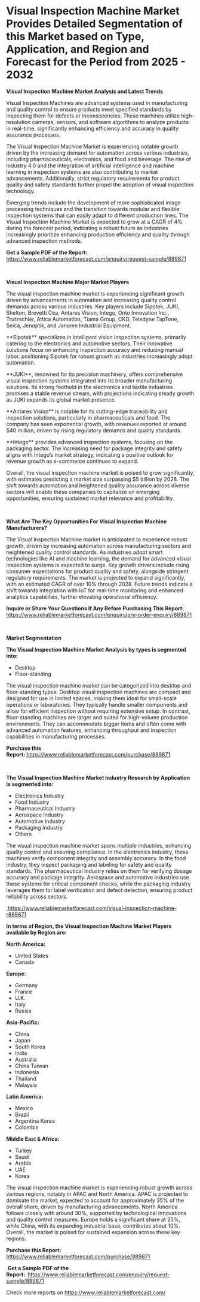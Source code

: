 <p><h1>Visual Inspection Machine Market Provides Detailed Segmentation of this Market based on Type, Application, and Region and Forecast for the Period from 2025 - 2032</h1></p><p><strong>Visual Inspection Machine Market Analysis and Latest Trends</strong></p>
<p><p>Visual Inspection Machines are advanced systems used in manufacturing and quality control to ensure products meet specified standards by inspecting them for defects or inconsistencies. These machines utilize high-resolution cameras, sensors, and software algorithms to analyze products in real-time, significantly enhancing efficiency and accuracy in quality assurance processes.</p><p>The Visual Inspection Machine Market is experiencing notable growth driven by the increasing demand for automation across various industries, including pharmaceuticals, electronics, and food and beverage. The rise of Industry 4.0 and the integration of artificial intelligence and machine learning in inspection systems are also contributing to market advancements. Additionally, strict regulatory requirements for product quality and safety standards further propel the adoption of visual inspection technology.</p><p>Emerging trends include the development of more sophisticated image processing techniques and the transition towards modular and flexible inspection systems that can easily adapt to different production lines. The Visual Inspection Machine Market is expected to grow at a CAGR of 4% during the forecast period, indicating a robust future as industries increasingly prioritize enhancing production efficiency and quality through advanced inspection methods.</p></p>
<p><strong>Get a Sample PDF of the Report:&nbsp;</strong> <a href="https://www.reliablemarketforecast.com/enquiry/request-sample/889871?utm_campaign=2193&utm_medium=2&utm_source=Github&utm_content=ia&utm_term=16022025&utm_id=visual-inspection-machine">https://www.reliablemarketforecast.com/enquiry/request-sample/889871</a></p>
<p>&nbsp;</p>
<p><strong>Visual Inspection Machine Major Market Players</strong></p>
<p><p>The visual inspection machine market is experiencing significant growth driven by advancements in automation and increasing quality control demands across various industries. Key players include Sipotek, JUKI, Shelton, Brevetti Cea, Antares Vision, Intego, Onto Innovation Inc., Trutzschler, Attica Automation, Tiama Group, CKD, Teledyne TapTone, Seica, Jenoptik, and Janome Industrial Equipment.</p><p>**Sipotek** specializes in intelligent vision inspection systems, primarily catering to the electronics and automotive sectors. Their innovative solutions focus on enhancing inspection accuracy and reducing manual labor, positioning Sipotek for robust growth as industries increasingly adopt automation.</p><p>**JUKI**, renowned for its precision machinery, offers comprehensive visual inspection systems integrated into its broader manufacturing solutions. Its strong foothold in the electronics and textile industries promises a stable revenue stream, with projections indicating steady growth as JUKI expands its global market presence.</p><p>**Antares Vision** is notable for its cutting-edge traceability and inspection solutions, particularly in pharmaceuticals and food. The company has seen exponential growth, with revenues reported at around $40 million, driven by rising regulatory demands and quality standards.</p><p>**Intego** provides advanced inspection systems, focusing on the packaging sector. The increasing need for package integrity and safety aligns with Intego’s market strategy, indicating a positive outlook for revenue growth as e-commerce continues to expand.</p><p>Overall, the visual inspection machine market is poised to grow significantly, with estimates predicting a market size surpassing $5 billion by 2028. The shift towards automation and heightened quality assurance across diverse sectors will enable these companies to capitalize on emerging opportunities, ensuring sustained market relevance and profitability.</p></p>
<p>&nbsp;</p>
<p><strong>What Are The Key Opportunities For Visual Inspection Machine Manufacturers?</strong></p>
<p><p>The Visual Inspection Machine market is anticipated to experience robust growth, driven by increasing automation across manufacturing sectors and heightened quality control standards. As industries adopt smart technologies like AI and machine learning, the demand for advanced visual inspection systems is expected to surge. Key growth drivers include rising consumer expectations for product quality and safety, alongside stringent regulatory requirements. The market is projected to expand significantly, with an estimated CAGR of over 10% through 2028. Future trends indicate a shift towards integration with IoT for real-time monitoring and enhanced analytics capabilities, further elevating operational efficiency.</p></p>
<p><strong>Inquire or Share Your Questions If Any Before Purchasing This Report:</strong> <a href="https://www.reliablemarketforecast.com/enquiry/pre-order-enquiry/889871?utm_campaign=2193&utm_medium=2&utm_source=Github&utm_content=ia&utm_term=16022025&utm_id=visual-inspection-machine">https://www.reliablemarketforecast.com/enquiry/pre-order-enquiry/889871</a></p>
<p>&nbsp;</p>
<p><strong>Market Segmentation</strong></p>
<p><strong>The Visual Inspection Machine Market Analysis by types is segmented into:</strong></p>
<p><ul><li>Desktop</li><li>Floor-standing</li></ul></p>
<p><p>The visual inspection machine market can be categorized into desktop and floor-standing types. Desktop visual inspection machines are compact and designed for use in limited spaces, making them ideal for small-scale operations or laboratories. They typically handle smaller components and allow for efficient inspection without requiring extensive setup. In contrast, floor-standing machines are larger and suited for high-volume production environments. They can accommodate bigger items and often come with advanced automation features, enhancing throughput and inspection capabilities in manufacturing processes.</p></p>
<p><strong>Purchase this Report:&nbsp;</strong><a href="https://www.reliablemarketforecast.com/purchase/889871?utm_campaign=2193&utm_medium=2&utm_source=Github&utm_content=ia&utm_term=16022025&utm_id=visual-inspection-machine">https://www.reliablemarketforecast.com/purchase/889871</a></p>
<p>&nbsp;</p>
<p><strong>The Visual Inspection Machine Market Industry Research by Application is segmented into:</strong></p>
<p><ul><li>Electronics Industry</li><li>Food Industry</li><li>Pharmaceutical Industry</li><li>Aerospace Industry</li><li>Automotive Industry</li><li>Packaging Industry</li><li>Others</li></ul></p>
<p><p>The visual inspection machine market spans multiple industries, enhancing quality control and ensuring compliance. In the electronics industry, these machines verify component integrity and assembly accuracy. In the food industry, they inspect packaging and labeling for safety and quality standards. The pharmaceutical industry relies on them for verifying dosage accuracy and package integrity. Aerospace and automotive industries use these systems for critical component checks, while the packaging industry leverages them for label verification and defect detection, ensuring product reliability across sectors.</p></p>
<p><a href="https://www.reliablemarketforecast.com/visual-inspection-machine-r889871?utm_campaign=2193&utm_medium=2&utm_source=Github&utm_content=ia&utm_term=16022025&utm_id=visual-inspection-machine">&nbsp;https://www.reliablemarketforecast.com/visual-inspection-machine-r889871</a></p>
<p><strong>In terms of Region, the Visual Inspection Machine Market Players available by Region are:</strong></p>
<p>
    <p> <strong> North America: </strong>
        <ul>
            <li>United States</li>
            <li>Canada</li>
        </ul>
        </p> 
    <p> <strong> Europe: </strong>
        <ul>
            <li>Germany</li>
            <li>France</li>
            <li>U.K.</li>
            <li>Italy</li>
            <li>Russia</li>
        </ul>
        </p> 
    <p> <strong> Asia-Pacific: </strong>
        <ul>
            <li>China</li>
            <li>Japan</li>
            <li>South Korea</li>
            <li>India</li>
            <li>Australia</li>
            <li>China Taiwan</li>
            <li>Indonesia</li>
            <li>Thailand</li>
            <li>Malaysia</li>
        </ul>
        </p> 
    <p> <strong> Latin America: </strong>
        <ul>
            <li>Mexico</li>
            <li>Brazil</li>
            <li>Argentina Korea</li>
            <li>Colombia</li>
        </ul>
        </p> 
    <p> <strong> Middle East & Africa: </strong>
        <ul>
            <li>Turkey</li>
            <li>Saudi</li>
            <li>Arabia</li>
            <li>UAE</li>
            <li>Korea</li>
        </ul>
    </p>
    </p>
<p><p>The visual inspection machine market is experiencing robust growth across various regions, notably in APAC and North America. APAC is projected to dominate the market, expected to account for approximately 35% of the overall share, driven by manufacturing advancements. North America follows closely with around 30%, supported by technological innovations and quality control measures. Europe holds a significant share at 25%, while China, with its expanding industrial base, contributes about 10%. Overall, the market is poised for sustained expansion across these key regions.</p></p>
<p><strong>Purchase this Report: </strong><a href="https://www.reliablemarketforecast.com/purchase/889871?utm_campaign=2193&utm_medium=2&utm_source=Github&utm_content=ia&utm_term=16022025&utm_id=visual-inspection-machine">https://www.reliablemarketforecast.com/purchase/889871</a></p>
<p>&nbsp;<strong>Get a Sample PDF of the Report:&nbsp;&nbsp;</strong><a href="https://www.reliablemarketforecast.com/enquiry/request-sample/889871?utm_campaign=2193&utm_medium=2&utm_source=Github&utm_content=ia&utm_term=16022025&utm_id=visual-inspection-machine">https://www.reliablemarketforecast.com/enquiry/request-sample/889871</a></p>
<p><strong></strong></p>
<p>Check more reports on <a href="https://www.reliablemarketforecast.com/?utm_campaign=2193&utm_medium=2&utm_source=Github&utm_content=ia&utm_term=16022025&utm_id=visual-inspection-machine">https://www.reliablemarketforecast.com/</a></p>